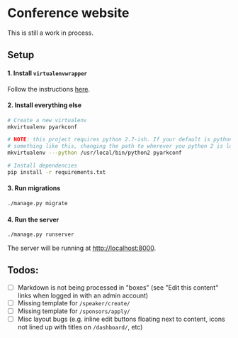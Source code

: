 # Conference website
This is still a work in process.

## Setup
#### 1. Install `virtualenvwrapper`
Follow the instructions [here](https://virtualenvwrapper.readthedocs.io/en/latest/install.html).

#### 2. Install everything else
```bash
# Create a new virtualenv
mkvirtualenv pyarkconf

# NOTE: this project requires python 2.7-ish. If your default is python 3, you'll need to do
# something like this, changing the path to wherever you python 2 is located:
mkvirtualenv ---python /usr/local/bin/python2 pyarkconf

# Install dependencies
pip install -r requirements.txt
```

#### 3. Run migrations
```bash
./manage.py migrate
```

#### 4. Run the server
```bash
./manage.py runserver
```

The server will be running at [http://localhost:8000](http://localhost:8000).


## Todos:
- [ ] Markdown is not being processed in "boxes" (see "Edit this content" links when logged in with an admin account)
- [ ] Missing template for `/speaker/create/`
- [ ] Missing template for `/sponsors/apply/`
- [ ] Misc layout bugs (e.g. inline edit buttons floating next to content, icons not lined up with titles on `/dashboard/`, etc)
